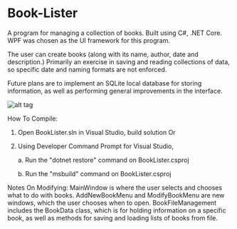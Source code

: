 # Book-Lister
A program for managing a collection of books. Built using C#, .NET Core. WPF was chosen as the UI framework for this program.

The user can create books (along with its name, author, date and description.) Primarily an exercise in saving and reading collections of data, so specific date and naming formats are not enforced. 

Future plans are to implement an SQLite local database for storing information, as well as performing general improvements in the interface.

![alt tag](https://i.imgur.com/i3p4mId.png)




How To Compile:
1. Open BookLister.sln in Visual Studio, build solution
Or
2. Using Developer Command Prompt for Visual Studio, 

	a. Run the "dotnet restore" command on BookLister.csproj
	
	b. Run the "msbuild" command on BookLister.csproj
	
 
Notes On Modifying:
MainWindow is where the user selects and chooses what to do with books.
AddNewBookMenu and ModifyBookMenu are new windows, which the user chooses when to open.
BookFileManagement includes the BookData class, which is for holding information on a specific book, as well as methods for saving and loading lists of books from file.


